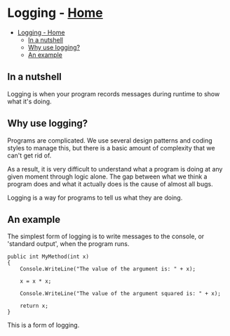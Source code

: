 # Logging - [Home](index.md)

- [Logging - Home](#logging---home)
  - [In a nutshell](#in-a-nutshell)
  - [Why use logging?](#why-use-logging)
  - [An example](#an-example)

## In a nutshell
Logging is when your program records messages during runtime to show what it's doing.

## Why use logging?
Programs are complicated. We use several design patterns and coding styles to manage this, but there is a basic amount of complexity that we can't get rid of.

As a result, it is very difficult to understand what a program is doing at any given moment through logic alone. The gap between what we think a program does and what it actually does is the cause of almost all bugs.

Logging is a way for programs to tell us what they are doing.

## An example
The simplest form of logging is to write messages to the console, or 'standard output', when the program runs.

```
public int MyMethod(int x)
{
    Console.WriteLine("The value of the argument is: " + x);

    x = x * x;

    Console.WriteLine("The value of the argument squared is: " + x);

    return x;
}
```

This is a form of logging.